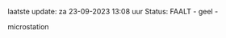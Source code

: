 laatste update: 
za 23-09-2023 13:08   uur 
Status: FAALT - geel - 
<div class="service Y">microstation</div>